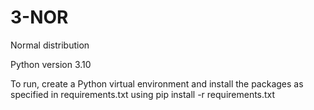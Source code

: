 # 3-NOR
Normal distribution

Python version 3.10

To run, create a Python virtual environment and install the packages as specified in requirements.txt using pip install -r requirements.txt